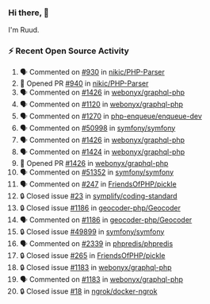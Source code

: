 ### Hi there, 👋

I'm Ruud.
 
### :zap: Recent Open Source Activity

<!--START_SECTION:activity-->
1. 🗣 Commented on [#930](https://github.com/nikic/PHP-Parser/issues/930#issuecomment-1678782926) in [nikic/PHP-Parser](https://github.com/nikic/PHP-Parser)
2. 💪 Opened PR [#940](https://github.com/nikic/PHP-Parser/pull/940) in [nikic/PHP-Parser](https://github.com/nikic/PHP-Parser)
3. 🗣 Commented on [#1426](https://github.com/webonyx/graphql-php/pull/1426#issuecomment-1678562672) in [webonyx/graphql-php](https://github.com/webonyx/graphql-php)
4. 🗣 Commented on [#1120](https://github.com/webonyx/graphql-php/pull/1120#issuecomment-1678503540) in [webonyx/graphql-php](https://github.com/webonyx/graphql-php)
5. 🗣 Commented on [#1270](https://github.com/php-enqueue/enqueue-dev/issues/1270#issuecomment-1677219584) in [php-enqueue/enqueue-dev](https://github.com/php-enqueue/enqueue-dev)
6. 🗣 Commented on [#50998](https://github.com/symfony/symfony/pull/50998#issuecomment-1677133330) in [symfony/symfony](https://github.com/symfony/symfony)
7. 🗣 Commented on [#1426](https://github.com/webonyx/graphql-php/pull/1426#issuecomment-1676951287) in [webonyx/graphql-php](https://github.com/webonyx/graphql-php)
8. 🗣 Commented on [#1424](https://github.com/webonyx/graphql-php/issues/1424#issuecomment-1676943584) in [webonyx/graphql-php](https://github.com/webonyx/graphql-php)
9. 💪 Opened PR [#1426](https://github.com/webonyx/graphql-php/pull/1426) in [webonyx/graphql-php](https://github.com/webonyx/graphql-php)
10. 🗣 Commented on [#51352](https://github.com/symfony/symfony/pull/51352#issuecomment-1675861157) in [symfony/symfony](https://github.com/symfony/symfony)
11. 🗣 Commented on [#247](https://github.com/FriendsOfPHP/pickle/issues/247#issuecomment-1675832360) in [FriendsOfPHP/pickle](https://github.com/FriendsOfPHP/pickle)
12. 🔒 Closed issue [#23](https://github.com/symplify/coding-standard/issues/23) in [symplify/coding-standard](https://github.com/symplify/coding-standard)
13. 🔒 Closed issue [#1186](https://github.com/geocoder-php/Geocoder/issues/1186) in [geocoder-php/Geocoder](https://github.com/geocoder-php/Geocoder)
14. 🗣 Commented on [#1186](https://github.com/geocoder-php/Geocoder/issues/1186#issuecomment-1675770482) in [geocoder-php/Geocoder](https://github.com/geocoder-php/Geocoder)
15. 🔒 Closed issue [#49899](https://github.com/symfony/symfony/issues/49899) in [symfony/symfony](https://github.com/symfony/symfony)
16. 🗣 Commented on [#2339](https://github.com/phpredis/phpredis/issues/2339#issuecomment-1675769477) in [phpredis/phpredis](https://github.com/phpredis/phpredis)
17. 🔒 Closed issue [#265](https://github.com/FriendsOfPHP/pickle/issues/265) in [FriendsOfPHP/pickle](https://github.com/FriendsOfPHP/pickle)
18. 🔒 Closed issue [#1183](https://github.com/webonyx/graphql-php/issues/1183) in [webonyx/graphql-php](https://github.com/webonyx/graphql-php)
19. 🗣 Commented on [#1183](https://github.com/webonyx/graphql-php/issues/1183#issuecomment-1675769089) in [webonyx/graphql-php](https://github.com/webonyx/graphql-php)
20. 🔒 Closed issue [#18](https://github.com/ngrok/docker-ngrok/issues/18) in [ngrok/docker-ngrok](https://github.com/ngrok/docker-ngrok)
<!--END_SECTION:activity-->
